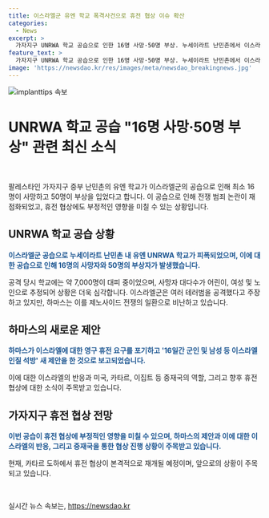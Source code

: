 ```yaml
---
title: 이스라엘군 유엔 학교 폭격사건으로 휴전 협상 이슈 확산
categories:
  - News
excerpt: >
  가자지구 UNRWA 학교 공습으로 인한 16명 사망·50명 부상. 누세이라트 난민촌에서 이스라엘군 공습으로 UN 학교가 부서졌다. 전쟁범죄 논란 재연에 휴전 협상 영향 우려. 이스라엘은 테러범을 표적으로 반박. 하마스, 영구휴전 포기 후 16일간의 군인 및 인질 석방 제안. 휴전 협상 중재국 통해 새 제안 확인 중.
feature_text: >
  가자지구 UNRWA 학교 공습으로 인한 16명 사망·50명 부상. 누세이라트 난민촌에서 이스라엘군 공습으로 UN 학교가 부서졌다. 전쟁범죄 논란 재연에 휴전 협상 영향 우려. 이스라엘은 테러범을 표적으로 반박. 하마스, 영구휴전 포기 후 16일간의 군인 및 인질 석방 제안. 휴전 협상 중재국 통해 새 제안 확인 중.
image: 'https://newsdao.kr/res/images/meta/newsdao_breakingnews.jpg'
---
```


<p><img src="https://newsdao.kr/res/images/meta/newsdao_breakingnews.jpg" alt="implanttips 속보" /></p>

<h1><strong>UNRWA 학교 공습 "16명 사망·50명 부상" 관련 최신 소식</strong></h1>

<p data-ke-size="size16">&nbsp;</p>

<p>팔레스타인 가자지구 중부 난민촌의 유엔 학교가 이스라엘군의 공습으로 인해 최소 16명이 사망하고 50명이 부상을 입었다고 합니다. 이 공습으로 인해 전쟁 범죄 논란이 재점화되었고, 휴전 협상에도 부정적인 영향을 미칠 수 있는 상황입니다.</p>

<h2 data-ke-size="size26">UNRWA 학교 공습 상황</h2>

<p><b><span style="color: #1a5490;">이스라엘군 공습으로 누세이라트 난민촌 내 유엔 UNRWA 학교가 피폭되었으며, 이에 대한 공습으로 인해 16명의 사망자와 50명의 부상자가 발생했습니다.</span></b></p>

<p>공격 당시 학교에는 약 7,000명이 대피 중이었으며, 사망자 대다수가 어린이, 여성 및 노인으로 추정되어 상황은 더욱 심각합니다. 이스라엘군은 여러 테러범을 공격했다고 주장하고 있지만, 하마스는 이를 제노사이드 전쟁의 일환으로 비난하고 있습니다.</p>

<h2 data-ke-size="size26">하마스의 새로운 제안</h2>

<p><b><span style="color: #1a5490;">하마스가 이스라엘에 대한 영구 휴전 요구를 포기하고 '16일간 군인 및 남성 등 이스라엘 인질 석방' 새 제안을 한 것으로 보고되었습니다.</span></b></p>

<p>이에 대한 이스라엘의 반응과 미국, 카타르, 이집트 등 중재국의 역할, 그리고 향후 휴전 협상에 대한 소식이 주목받고 있습니다.</p>

<h2 data-ke-size="size26">가자지구 휴전 협상 전망</h2>

<p><b><span style="color: #1a5490;">이번 공습이 휴전 협상에 부정적인 영향을 미칠 수 있으며, 하마스의 제안과 이에 대한 이스라엘의 반응, 그리고 중재국을 통한 협상 진행 상황이 주목받고 있습니다.</span></b></p>

<p>현재, 카타르 도하에서 휴전 협상이 본격적으로 재개될 예정이며, 앞으로의 상황이 주목되고 있습니다.</p>

<p data-ke-size="size16">&nbsp;</p>
실시간 뉴스 속보는, <a href="https://newsdao.kr" rel="dofollow">https://newsdao.kr</a>


